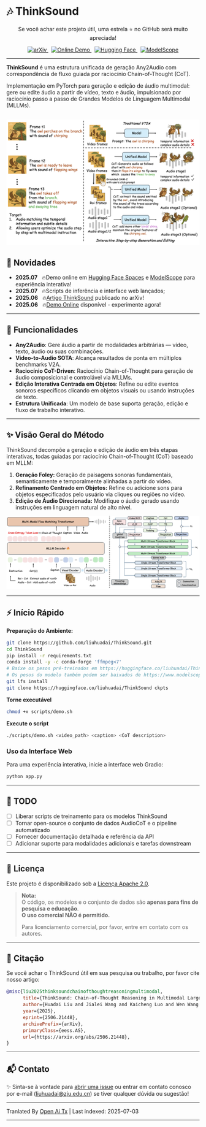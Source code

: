 # 🎶 ThinkSound

<p align="center">
  Se você achar este projeto útil, uma estrela ⭐ no GitHub será muito apreciada!
</p>

<p align="center">
  <a href="https://arxiv.org/pdf/2506.21448">
    <img src="https://img.shields.io/badge/arXiv-2506.21448-b31b1b.svg" alt="arXiv"/>
  </a>
  &nbsp;
  <a href="https://thinksound-project.github.io/">
    <img src="https://img.shields.io/badge/Online%20Demo-🌐-blue" alt="Online Demo"/>
  </a>
  &nbsp;
  <a href="https://huggingface.co/spaces/FunAudioLLM/ThinkSound">
    <img src="https://img.shields.io/badge/HuggingFace-Spaces-orange?logo=huggingface" alt="Hugging Face"/>
  </a>
  &nbsp;
  <a href="https://modelscope.cn/studios/iic/ThinkSound">
    <img src="https://img.shields.io/badge/ModelScope-在线体验-green" alt="ModelScope"/>
  </a>
</p>

---

**ThinkSound** é uma estrutura unificada de geração Any2Audio com correspondência de fluxo guiada por raciocínio Chain-of-Thought (CoT).

Implementação em PyTorch para geração e edição de áudio multimodal: gere ou edite áudio a partir de vídeo, texto e áudio, impulsionado por raciocínio passo a passo de Grandes Modelos de Linguagem Multimodal (MLLMs).

![Teaser](https://raw.githubusercontent.com/FunAudioLLM/ThinkSound/master/assets/figs/fig1_teaser.png)
---

## 📰 Novidades
- **2025.07** &nbsp; 🔥Demo online em [Hugging Face Spaces](https://huggingface.co/spaces/FunAudioLLM/ThinkSound) e [ModelScope](https://modelscope.cn/studios/iic/ThinkSound) para experiência interativa!
- **2025.07** &nbsp; 🔥Scripts de inferência e interface web lançados;
- **2025.06** &nbsp; 🔥[Artigo ThinkSound](https://arxiv.org/pdf/2506.21448) publicado no arXiv!
- **2025.06** &nbsp; 🔥[Demo Online](http://thinksound-project.github.io/) disponível - experimente agora!

---

## 🚀 Funcionalidades

- **Any2Audio**: Gere áudio a partir de modalidades arbitrárias — vídeo, texto, áudio ou suas combinações.
- **Video-to-Audio SOTA**: Alcança resultados de ponta em múltiplos benchmarks V2A.
- **Raciocínio CoT-Driven**: Raciocínio Chain-of-Thought para geração de áudio composicional e controlável via MLLMs.
- **Edição Interativa Centrada em Objetos**: Refine ou edite eventos sonoros específicos clicando em objetos visuais ou usando instruções de texto.
- **Estrutura Unificada**: Um modelo de base suporta geração, edição e fluxo de trabalho interativo.

---

## ✨ Visão Geral do Método

ThinkSound decompõe a geração e edição de áudio em três etapas interativas, todas guiadas por raciocínio Chain-of-Thought (CoT) baseado em MLLM:

1. **Geração Foley:** Geração de paisagens sonoras fundamentais, semanticamente e temporalmente alinhadas a partir do vídeo.
2. **Refinamento Centrado em Objetos:** Refine ou adicione sons para objetos especificados pelo usuário via cliques ou regiões no vídeo.
3. **Edição de Áudio Direcionada:** Modifique o áudio gerado usando instruções em linguagem natural de alto nível.

![ThinkSound Overview](https://raw.githubusercontent.com/FunAudioLLM/ThinkSound/master/assets/figs/fig3_model.png)
<!-- Um conjunto de dados em larga escala anotado com CoT (**AudioCoT**) é usado para treinar tanto o módulo de raciocínio quanto o modelo de base de áudio unificado.
![AudioCoT Pipeline](https://raw.githubusercontent.com/FunAudioLLM/ThinkSound/master/assets/figs/fig2_dataset.png) -->

---

## ⚡ Início Rápido

**Preparação do Ambiente:**
```bash
git clone https://github.com/liuhuadai/ThinkSound.git
cd ThinkSound
pip install -r requirements.txt
conda install -y -c conda-forge 'ffmpeg<7'
# Baixe os pesos pré-treinados em https://huggingface.co/liuhuadai/ThinkSound para o diretório ckpts/
# Os pesos do modelo também podem ser baixados de https://www.modelscope.cn/models/iic/ThinkSound
git lfs install
git clone https://huggingface.co/liuhuadai/ThinkSound ckpts
```

**Torne executável**
```bash
chmod +x scripts/demo.sh
```

**Execute o script**
```bash
./scripts/demo.sh <video_path> <caption> <CoT description>
```


### Uso da Interface Web

Para uma experiência interativa, inicie a interface web Gradio:

```bash
python app.py
```

---
## 📝 TODO

- ☐ Liberar scripts de treinamento para os modelos ThinkSound
- ☐ Tornar open-source o conjunto de dados AudioCoT e o pipeline automatizado
- ☐ Fornecer documentação detalhada e referência da API
- ☐ Adicionar suporte para modalidades adicionais e tarefas downstream

---

## 📄 Licença

Este projeto é disponibilizado sob a [Licença Apache 2.0](LICENSE).

> **Nota:**  
> O código, os modelos e o conjunto de dados são **apenas para fins de pesquisa e educação**.  
> **O uso comercial NÃO é permitido.**
>
> Para licenciamento comercial, por favor, entre em contato com os autores.

---

## 📖 Citação

Se você achar o ThinkSound útil em sua pesquisa ou trabalho, por favor cite nosso artigo:

```bibtex
@misc{liu2025thinksoundchainofthoughtreasoningmultimodal,
      title={ThinkSound: Chain-of-Thought Reasoning in Multimodal Large Language Models for Audio Generation and Editing}, 
      author={Huadai Liu and Jialei Wang and Kaicheng Luo and Wen Wang and Qian Chen and Zhou Zhao and Wei Xue},
      year={2025},
      eprint={2506.21448},
      archivePrefix={arXiv},
      primaryClass={eess.AS},
      url={https://arxiv.org/abs/2506.21448}, 
}
```

---

## 📬 Contato

✨ Sinta-se à vontade para [abrir uma issue](https://github.com/liuhuadai/ThinkSound/issues) ou entrar em contato conosco por e-mail ([liuhuadai@zju.edu.cn](https://raw.githubusercontent.com/FunAudioLLM/ThinkSound/master/mailto:liuhuadai@zju.edu.cn)) se tiver qualquer dúvida ou sugestão!


---


Tranlated By [Open Ai Tx](https://github.com/OpenAiTx/OpenAiTx) | Last indexed: 2025-07-03


---